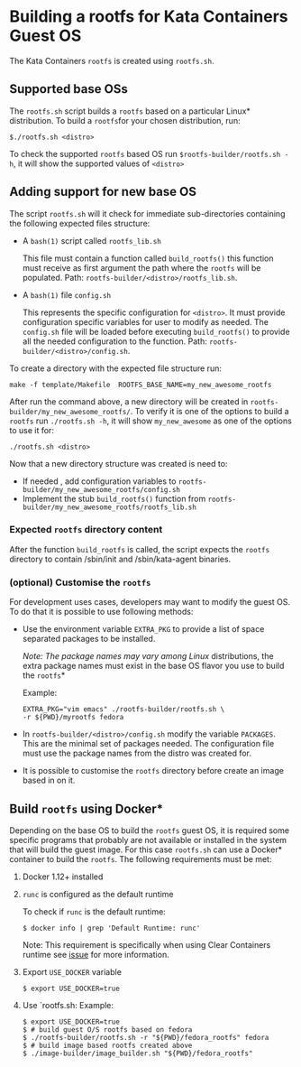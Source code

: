 # Building a rootfs for Kata Containers Guest OS #

The Kata Containers `rootfs` is created using `rootfs.sh`.

## Supported base OSs ##

The `rootfs.sh` script builds a `rootfs` based on a particular Linux\*
distribution. To build a `rootfs`for your chosen distribution, run:

```
$./rootfs.sh <distro>
```

To check the supported `rootfs` based OS run `$rootfs-builder/rootfs.sh
-h`, it will show the supported values of `<distro>`


## Adding support for new base OS ##

The script `rootfs.sh` will it check for immediate sub-directories
containing the following expected files structure:

- A `bash(1)` script called `rootfs_lib.sh`

  This file must contain a function called `build_rootfs()` this function
  must receive as first argument the path where the `rootfs` will be
  populated. Path: `rootfs-builder/<distro>/rootfs_lib.sh`.


- A `bash(1)` file `config.sh`

  This represents the specific configuration for `<distro>`. It must
  provide configuration specific variables for user to modify as needed.
  The `config.sh` file will be loaded before executing `build_rootfs()` to
  provide all the needed configuration to the function. Path:
  `rootfs-builder/<distro>/config.sh`.

To create a directory with the expected file structure run:

```
make -f template/Makefile  ROOTFS_BASE_NAME=my_new_awesome_rootfs
```

After run the command above, a new directory will be created in
`rootfs-builder/my_new_awesome_rootfs/`. To verify it is one of the
options to build a `rootfs` run `./rootfs.sh -h`, it will show
`my_new_awesome` as one of the options to use it for:

```
./rootfs.sh <distro>
```

Now that a new directory structure was created is need to:

- If needed , add configuration variables to `rootfs-builder/my_new_awesome_rootfs/config.sh`
- Implement the stub `build_rootfs()` function from `rootfs-builder/my_new_awesome_rootfs/rootfs_lib.sh`

### Expected `rootfs` directory content ###

After the function `build_rootfs` is called, the script expects the
`rootfs` directory to contain /sbin/init and /sbin/kata-agent binaries.

### (optional) Customise the `rootfs` ###

For development uses cases, developers may want to modify the guest OS.
To do that it is possible to use following methods:

- Use the environment variable `EXTRA_PKG` to provide a list of space
  separated packages to be installed.

  *Note: The package names may vary among Linux* distributions, the extra
  package names must exist in the base OS flavor you use to build the
  `rootfs`*

  Example:
  ```
  EXTRA_PKG="vim emacs" ./rootfs-builder/rootfs.sh \
  -r ${PWD}/myrootfs fedora

  ```

- In `rootfs-builder/<distro>/config.sh` modify the variable `PACKAGES`.
  This are the minimal set of packages needed. The configuration file must
  use the package names from the distro was created for.

- It is possible to customise the `rootfs` directory before create an
  image based in on it.


## Build `rootfs` using Docker* ##

Depending on the base OS to build the `rootfs` guest OS, it is required some
specific programs that probably are not available or installed in the system
that will build the guest image. For this case `rootfs.sh` can use
a Docker\* container to build the `rootfs`. The following requirements
must be met:

1. Docker 1.12+ installed

2. `runc` is configured as the default runtime

   To check if `runc` is the default runtime:

   ```
   $ docker info | grep 'Default Runtime: runc'
   ```

   Note:
   This requirement is specifically when using Clear Containers runtime
   see [issue](https://github.com/clearcontainers/runtime/issues/828) for
   more information.

3. Export `USE_DOCKER` variable

   ```
   $ export USE_DOCKER=true
   ```
4. Use `rootfs.sh:
   Example:
   ```
   $ export USE_DOCKER=true
   $ # build guest O/S rootfs based on fedora
   $ ./rootfs-builder/rootfs.sh -r "${PWD}/fedora_rootfs" fedora
   $ # build image based rootfs created above
   $ ./image-builder/image_builder.sh "${PWD}/fedora_rootfs"
   ```
